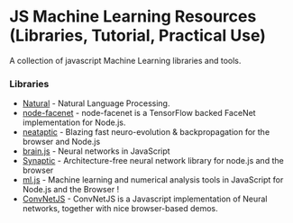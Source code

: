 # JS Machine Learning Resources (Libraries, Tutorial, Practical Use)
A collection of javascript Machine Learning libraries and tools.

### Libraries

* [Natural](https://github.com/NaturalNode/natural) - Natural Language Processing.
* [node-facenet](https://github.com/zixia/node-facenet) - node-facenet is a TensorFlow backed FaceNet implementation for Node.js.
* [neataptic](https://github.com/wagenaartje/neataptic) - Blazing fast neuro-evolution & backpropagation for the browser and Node.js
* [brain.js](https://github.com/harthur-org/brain.js) - Neural networks in JavaScript
* [Synaptic](https://github.com/cazala/synaptic) - Architecture-free neural network library for node.js and the browser
* [ml.js](https://github.com/mljs) - Machine learning and numerical analysis tools in JavaScript for Node.js and the Browser !
* [ConvNetJS](https://github.com/karpathy/convnetjs) - ConvNetJS is a Javascript implementation of Neural networks, together with nice browser-based demos. 
